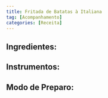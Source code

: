 ```yaml
---
title: Fritada de Batatas à Italiana
tag: [Acompanhamento]
categories: [Receita]
---  
```


## Ingredientes:



## Instrumentos:



## Modo de Preparo: